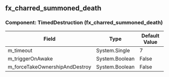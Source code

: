 ## fx_charred_summoned_death

### Component: TimedDestruction (fx_charred_summoned_death)

|Field|Type|Default Value|
|---|---|---|
|m_timeout|System.Single|7|
|m_triggerOnAwake|System.Boolean|False|
|m_forceTakeOwnershipAndDestroy|System.Boolean|False|

